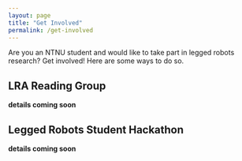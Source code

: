 ```yaml
---
layout: page
title: "Get Involved"
permalink: /get-involved
---
```


Are you an NTNU student and would like to take part in legged robots research? Get involved! Here are some ways to do so.

## LRA Reading Group
**details coming soon**

## Legged Robots Student Hackathon
**details coming soon**




